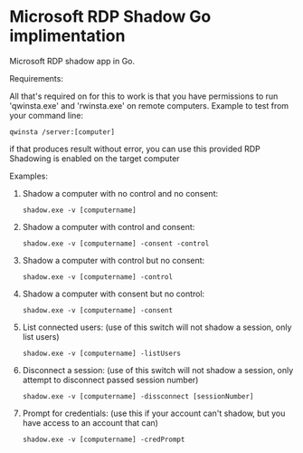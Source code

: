 # Microsoft RDP Shadow Go implimentation
Microsoft RDP shadow app in Go.

Requirements:

All that's required on for this to work is that you have permissions to run 'qwinsta.exe' and 'rwinsta.exe' on remote computers.
Example to test from your command line:
```
qwinsta /server:[computer]
```
if that produces result without error, you can use this provided RDP Shadowing is enabled on the target computer

Examples:

1. Shadow a computer with no control and no consent:
   ```
   shadow.exe -v [computername] 
   ```

2. Shadow a computer with control and consent:

   ```
   shadow.exe -v [computername] -consent -control
   ```
   
3. Shadow a computer with control but no consent:
   ```
   shadow.exe -v [computername] -control
   ```  
4. Shadow a computer with consent but no control:
   ```
   shadow.exe -v [computername] -consent
   ```
5. List connected users: (use of this switch will not shadow a session, only list users)
   ```
   shadow.exe -v [computername] -listUsers 
   ```
6. Disconnect a session: (use of this switch will not shadow a session, only attempt to disconnect passed session number)
   ```
   shadow.exe -v [computername] -dissconnect [sessionNumber] 
   ```
   
7. Prompt for credentials: (use this if your account can't shadow, but you have access to an account that can)
   ```
   shadow.exe -v [computername] -credPrompt 
   ```
